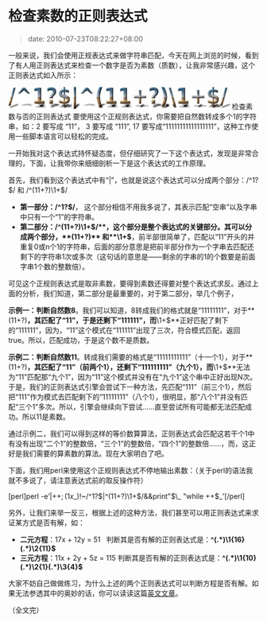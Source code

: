 # 检查素数的正则表达式
>date: 2010-07-23T08:22:27+08:00


一般来说，我们会使用正规表达式来做字符串匹配，今天在网上浏览的时候，看到了有人用正则表达式来检查一个数字是否为素数（质数），让我非常感兴趣，这个正则表达式如入所示：


![](/assets/images/coolshell.cn/wp-content/uploads/2010/07/regexpr-for-prime-number.jpg "检查素数的正则表达式")检查素数与否的正则表达式 
要使用这个正规则表达式，你需要把自然数转成多个1的字符串，如：2 要写成 “11”， 3 要写成 “111”, 17 要写成“11111111111111111”，这种工作使用一些脚本语言可以轻松的完成。


一开始我对这个表达式持怀疑态度，但仔细研究了一下这个表达式，发现是非常合理的，下面，让我带你来细细剖析一下是这个表达式的工作原理。


首先，我们看到这个表达式中有“|”，也就是说这个表达式可以分成两个部分：/^1?$/ 和 /^(11+?)\1+$/


* **第一部分：/^1?$/**， 这个部分相信不用我多说了，其表示匹配“空串”以及字串中只有一个“1”的字符串。
* **第二部分：/^(11+?)\1+$/**，这个部分是整个表达式的关键部分。其可以分成两个部分，**(11+?)** 和**\1+$**，前半部很简单了，匹配以“11”开头的并重复0或n个1的字符串，后面的部分意思是把前半部分作为一个字串去匹配还剩下的字符串1次或多次（这句话的意思是——剩余的字串的1的个数要是前面字串1个数的整数倍）。


可见这个正规则表达式是取非素数，要得到素数还得要对整个表达式求反。通过上面的分析，我们知道，第二部分是最重要的，对于第二部分，举几个例子，



**示例一：判断自然数8**。我们可以知道，8转成我们的格式就是“11111111”，对于**(11+?)**，其匹配了“11”，于是还剩下“111111”，而**\1+$**正好匹配了剩下的“111111”，因为，“11”这个模式在“111111”出现了三次，符合模式匹配，返回true。所以，匹配成功，于是这个数不是质数。


**示例二：判断自然数11**。转成我们需要的格式是“11111111111”（十一个1），对于**(11+?)**，其匹配了“11”（前两个1），还剩下“111111111”（九个1），而**\1+$**无法为“11”匹配那“九个1”，因为“11”这个模式并没有在“九个1”这个串中正好出现N次。于是，我们的正则表达式引擎会尝试下一种方法，先匹配“111”（前三个1），然后把“111”作为模式去匹配剩下的“11111111”（八个1），很明显，那“八个1”并没有匹配“三个1”多次。所以，引擎会继续向下尝试……直至尝试所有可能都无法匹配成功。所以11是素数。


通过示例二，我们可以得到这样的等价数算算法，正则表达式会匹配这若干个1中有没有出现“二个1”的整数倍，“三个1”的整数倍，“四个1”的整数倍……，而，这正好是我们需要的算素数的算法。现在大家明白了吧。


下面，我们用perl来使用这个正规则表达式不停地输出素数：（关于perl的语法我就不多说了，请注意表达式前的取反操作符）


[perl]perl -e’$|++;(1 x$\_)!~/^1?$|^(11+?)\1+$/&&print"$\_ "while ++$\_'[/perl]


另外，让我们来举一反三，根据上述的这种方法，我们甚至可以用正则表达式来求证某方式是否有解，如：


* **二元方程**：17x + 12y = 51   判断其是否有解的正则表达式是：**^****(****.\*****)****\1{16}****(****.\*****)****\2{11}$**
* **三元方程**：11x + 2y + 5z = 115 判断其是否有解的正则表达式是：**^****(****.\*****)****\1{10}****(****.\*****)****\2{1}****(****.\*****)****\3{4}$**


大家不妨自己做做练习，为什么上述的两个正则表达式可以判断方程是否有解。如果无法参透其中的奥妙的话，你可以读读这篇[英文文章](http://blog.stevenlevithan.com/archives/algebra-with-regexes)。


（全文完）


